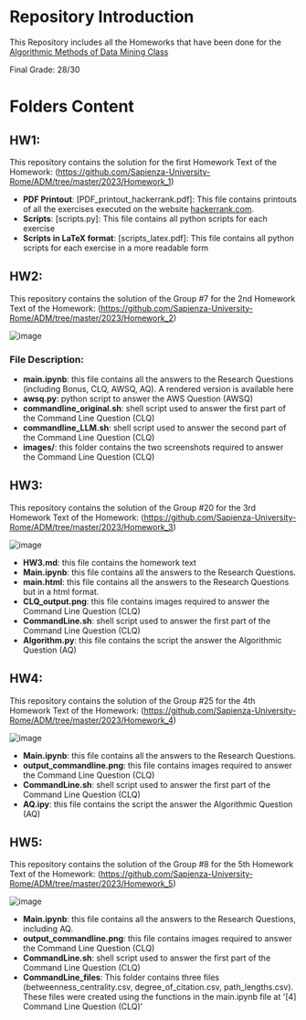 # Repository Introduction

This Repository includes all the Homeworks that have been done for the [Algorithmic Methods of Data Mining Class](http://aris.me/index.php/teaching)

Final Grade: 28/30

# Folders Content

## HW1:
This repository contains the solution for the first Homework
Text of the Homework: (https://github.com/Sapienza-University-Rome/ADM/tree/master/2023/Homework_1)

- **PDF Printout**: [PDF_printout_hackerrank.pdf]: This file contains printouts of all the exercises executed on the website [hackerrank.com](https://www.hackerrank.com/).
- **Scripts**: [scripts.py]: This file contains all python scripts for each exercise
- **Scripts in LaTeX format**: [scripts_latex.pdf]: This file contains all python scripts for each exercise in a more readable form

## HW2:
This repository contains the solution of the Group #7 for the 2nd Homework
Text of the Homework: (https://github.com/Sapienza-University-Rome/ADM/tree/master/2023/Homework_2)

![image](https://github.com/user-attachments/assets/882eb9c2-3250-4ddc-9ea6-7f32e3403c89)

### File Description:
- **main.ipynb**: this file contains all the answers to the Research Questions (including Bonus, CLQ, AWSQ, AQ). A rendered version is available here
- **awsq.py**: python script to answer the AWS Question (AWSQ)
- **commandline_original.sh**: shell script used to answer the first part of the Command Line Question (CLQ)
- **commandline_LLM.sh**: shell script used to answer the second part of the Command Line Question (CLQ)
- **images/**: this folder contains the two screenshots required to answer the Command Line Question (CLQ)

## HW3:
This repository contains the solution of the Group #20 for the 3rd Homework
Text of the Homework: (https://github.com/Sapienza-University-Rome/ADM/tree/master/2023/Homework_3)

![image](https://github.com/user-attachments/assets/8ed0e102-d9ee-405e-af7d-479d0c637a54)

- **HW3.md**: this file contains the homework text
- **Main.ipynb**: this file contains all the answers to the Research Questions.
- **main.html**: this file contains all the answers to the Research Questions but in a html format.
- **CLQ_output.png**: this file contains images required to answer the Command Line Question (CLQ)
- **CommandLine.sh**: shell script used to answer the first part of the Command Line Question (CLQ)
- **Algorithm.py**: this file contains the script the answer the Algorithmic Question (AQ)

## HW4:
This repository contains the solution of the Group #25 for the 4th Homework
Text of the Homework: (https://github.com/Sapienza-University-Rome/ADM/tree/master/2023/Homework_4)

![image](https://github.com/user-attachments/assets/f9747fdd-9769-414b-989c-258260c4584a)

- **Main.ipynb**: this file contains all the answers to the Research Questions.
- **output_commandline.png**: this file contains images required to answer the Command Line Question (CLQ)
- **CommandLine.sh**: shell script used to answer the first part of the Command Line Question (CLQ)
- **AQ.ipy**: this file contains the script the answer the Algorithmic Question (AQ)

## HW5:
This repository contains the solution of the Group #8 for the 5th Homework
Text of the Homework: (https://github.com/Sapienza-University-Rome/ADM/tree/master/2023/Homework_5)

![image](https://github.com/user-attachments/assets/1cb86242-166d-468d-883b-227bd738d557)

- **Main.ipynb**: this file contains all the answers to the Research Questions, including AQ.
- **output_commandline.png**: this file contains images required to answer the Command Line Question (CLQ)
- **CommandLine.sh**: shell script used to answer the first part of the Command Line Question (CLQ)
- **CommandLine_files**: This folder contains three files (betweenness_centrality.csv, degree_of_citation.csv, path_lengths.csv). These files were created using the functions in the main.ipynb file at '[4] Command Line Question (CLQ)'
